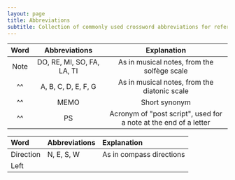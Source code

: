 ```yaml
---
layout: page
title: Abbreviations
subtitle: Collection of commonly used crossword abbreviations for reference
---
```


| Word | Abbreviations | Explanation |
| :------: | :---: | :---: |
| Note | DO, RE, MI, SO, FA, LA, TI | As in musical notes, from the solfège scale |
| ^^ | A, B, C, D, E, F, G | As in musical notes, from the diatonic scale |
| ^^ | MEMO | Short synonym |
| ^^ | PS | Acronym of "post script", used for a note at the end of a letter |


| Word | Abbreviations | Explanation |
| :------ |:--- | :--- |
| Direction | N, E, S, W | As in compass directions |
| Left | | |
